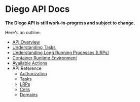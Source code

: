 # Diego API Docs

**The Diego API is still work-in-progress and subject to change.**

Here's an outline:

- [API Overview](overview.md)
- [Understanding Tasks](tasks.md)
- [Understanding Long Running Processes (LRPs)](lrps.md)
- [Container Runtime Environment](environment.md)
- [Available Actions](actions.md)
- API Reference
    - [Authorization](auth.md)
    - [Tasks](api_tasks.md)
    - [LRPs](api_lrps.md)
    - [Cells](api_cells.md)
    - [Domains](api_domains.md)
